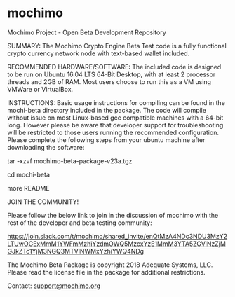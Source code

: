 # mochimo
Mochimo Project - Open Beta Development Repository

SUMMARY: The Mochimo Crypto Engine Beta Test code is a fully functional crypto currency network node with text-based wallet included.

RECOMMENDED HARDWARE/SOFTWARE: The included code is designed to be run on Ubuntu 16.04 LTS 64-Bit Desktop, with at least 2 processor threads and 2GB of RAM.  Most users choose to run this as a VM using VMWare or VirtualBox.

INSTRUCTIONS: Basic usage instructions for compiling can be found in the mochi-beta directory included in the package.  The code will compile without issue on most Linux-based gcc compatible machines with a 64-bit long.  However please be aware that developer support for troubleshooting will be restricted to those users running the recommended configuration.  Please complete the following steps from your ubuntu machine after downloading the software:

tar -xzvf mochimo-beta-package-v23a.tgz

cd mochi-beta

more README


JOIN THE COMMUNITY!

Please follow the below link to join in the discussion of mochimo with the rest of the developer and beta testing community:

https://join.slack.com/t/mochimo/shared_invite/enQtMzA4NDc3NDU3MzY2LTUwOGExMmM1YWFmMzhiYzdmOWQ5MzcxYzE1MmM3YTA5ZGVlNzZjMGJkZTc1YjM3NGQ3MTVlNWMxYzhiYWQ4NDg




The Mochimo Beta Package is copyright 2018 Adequate Systems, LLC.  
Please read the license file in the package for additional restrictions.

Contact: support@mochimo.org
